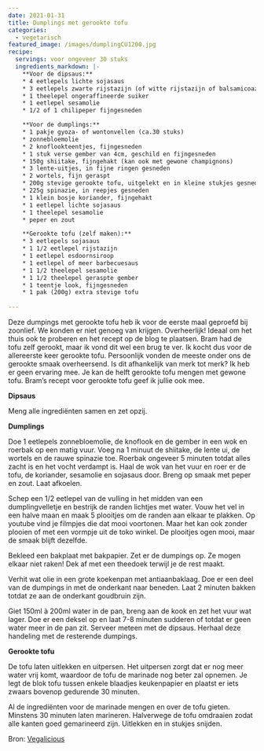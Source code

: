 ```yaml
---
date: 2021-01-31
title: Dumplings met gerookte tofu
categories:
  - vegetarisch
featured_image: /images/dumplingCU1200.jpg
recipe:
  servings: voor ongeveer 30 stuks
  ingredients_markdown: |-
    **Voor de dipsaus:**
    * 4 eetlepels lichte sojasaus
    * 3 eetlepels zwarte rijstazijn (of witte rijstazijn of balsamicoazijn)
    * 1 theelepel ongeraffineerde suiker
    * 1 eetlepel sesamolie
    * 1/2 of 1 chilipeper fijngesneden 

    **Voor de dumplings:**
    * 1 pakje gyoza- of wontonvellen (ca.30 stuks)
    * zonnebloemolie
    * 2 knoflookteentjes, fijngesneden
    * 1 stuk verse gember van 4cm, geschild en fijngesneden
    * 150g shiitake, fijngehakt (kan ook met gewone champignons)
    * 3 lente-uitjes, in fijne ringen gesneden
    * 2 wortels, fijn geraspt
    * 200g stevige gerookte tofu, uitgelekt en in kleine stukjes gesneden 
    * 225g spinazie, in reepjes gesneden
    * 1 klein bosje koriander, fijngehakt
    * 1 eetlepel lichte sojasaus
    * 1 theelepel sesamolie
    * peper en zout

    **Gerookte tofu (zelf maken):**
    * 3 eetlepels sojasaus
    * 1 1/2 eetlepel rijstazijn
    * 1 eetlepel esdoornsiroop
    * 1 eetlepel of meer barbecuesaus
    * 1 1/2 theelepel sesamolie
    * 1 1/2 theelepel geraspte gember
    * 1 teentje look, fijngesneden
    * 1 pak (200g) extra stevige tofu    
---
```

Deze dumpings met gerookte tofu heb ik voor de eerste maal geproefd bij zoonlief.
We konden er niet genoeg van krijgen. Overheerlijk!
Ideaal om het thuis ook te proberen en het recept op de blog te plaatsen.
Bram had de tofu zelf gerookt, maar ik vond dit wel een brug te ver.
Ik kocht dus voor de allereerste keer gerookte tofu.
Persoonlijk vonden de meeste onder ons de gerookte smaak overheersend.
Is dit afhankelijk van merk tot merk? Ik heb er geen ervaring mee.
Je kan de helft gerookte tofu  mengen met gewone tofu. 
Bram’s recept voor gerookte tofu geef ik jullie ook mee.

 


<!--more-->

**Dipsaus**

Meng alle ingrediënten samen en zet opzij.

**Dumplings**

Doe 1 eetlepels zonnebloemolie, de knoflook en de gember in een wok en roerbak op een matig vuur. Voeg na 1 minuut de shiitake, de lente ui, de wortels en de rauwe spinazie toe.
Roerbak ongeveer 5 minuten totdat alles zacht is en het vocht verdampt is.
Haal de wok van het vuur en roer er de tofu, de koriander, sesamolie en sojasaus door.
Breng op smaak met peper en zout.
Laat afkoelen.

Schep een 1/2 eetlepel van de vulling in het midden van een dumplingvelletje en bestrijk de randen lichtjes met water.
Vouw het vel in een halve maan en maak 5 plooitjes om de randen aan elkaar te plakken.
Op youtube vind je filmpjes die dat mooi voortonen.
Maar het kan ook zonder plooien of met een vormpje uit de toko winkel.
De plooitjes ogen mooi, maar de smaak blijft dezelfde.

Bekleed een bakplaat met bakpapier. Zet er de dumpings op. Ze mogen elkaar niet raken! Dek af met een theedoek terwijl je de rest maakt.

Verhit wat olie in een grote koekenpan met antiaanbaklaag.
Doe er een deel van de dumpings in met de onderkant naar beneden. Laat 2 minuten bakken totdat ze aan de onderkant goudbruin zijn.

Giet 150ml à 200ml water in de pan, breng aan de kook en zet het vuur wat lager.
Doe er een deksel op en laat 7-8 minuten sudderen of totdat er geen water meer in de pan zit. Serveer meteen met de dipsaus.
Herhaal deze handeling met de resterende dumpings.

**Gerookte tofu**

De tofu laten uitlekken en uitpersen. Het uitpersen zorgt dat er nog meer water vrij komt, waardoor de tofu de marinade nog beter zal opnemen.
Je legt de blok tofu tussen enkele blaadjes keukenpapier en plaatst er iets zwaars bovenop gedurende 30 minuten.

Al de ingrediënten voor de marinade mengen en over de tofu gieten.
Minstens 30 minuten laten marineren. Halverwege de tofu omdraaien zodat alle kanten goed gemarineerd zijn.
Uitlekken en in stukjes snijden.

Bron: [Vegalicious](https://www.standaardboekhandel.be/p/vegalicious-9789089896049#!)


